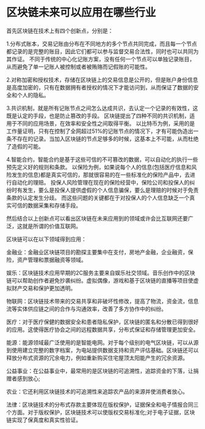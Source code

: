 # 区块链未来可以应用在哪些行业

首先区块链在技术上有四个创新点，分别是：

1.分布式账本，交易记账由分布在不同地方的多个节点共同完成，而且每一个节点都记录的是完整的账目，因此它们都可以参与监督交易合法性，同时也可以共同为其作证。
不同于传统的中心化记账方案，没有任何一个节点可以单独记录账目，从而避免了单一记账人被控制或者被贿赂而记假账的可能性。

2.对称加密和授权技术，存储在区块链上的交易信息是公开的，但是账户身份信息是高度加密的，只有在数据拥有者授权的情况下才能访问到，从而保证了数据的安全和个人的隐私。

3.共识机制，就是所有记账节点之间怎么达成共识，去认定一个记录的有效性，这既是认定的手段，也是防止篡改的手段。
区块链提出了四种不同的共识机制，适用于不同的应用场景，在效率和安全性之间取得平衡。
以比特币为例，采用的是工作量证明，只有在控制了全网超过51%的记账节点的情况下，才有可能伪造出一条不存在的记录。当加入区块链的节点足够多的时候，这基本上不可能，从而杜绝了造假的可能。


4.智能合约，智能合约是基于这些可信的不可篡改的数据，可以自动化的执行一些预先定义好的规则和条款。
以保险为例，如果说每个人的信息(包括医疗信息和风险发生的信息)都是真实可信的，那就很容易的在一些标准化的保险产品中，去进行自动化的理赔。
投保人风险管理在现在的保险经营中，保险公司和投保人的纠纷时有发生，要么是投保人提供虚假的个人信息骗保，要么是理赔的时候对于免责条款的认定发生分歧。
而这些问题的关键都在于对投保人的个人信息缺乏一个真实可信的数据采集和存储手段。


然后结合以上创新点可以看出区块链在未来应用到的领域或许会比互联网还要广泛，这就是所谓的价值互联网。

区块链可以在以下领域得到应用：

金融业：金融业区块链项目的勘探主要集中在支付，房地产金融，企业融资，保险，资产管理和票据融资等领域。

娱乐：区块链技术应用早期的2C服务主要来自娱乐社交领域。音乐创作中的区块链可以帮助创作者避免抄袭纠纷。虚拟偶像，游戏和基于区块链的直播等项目使虚拟财产交易和保护更加透明。

物联网：区块链技术带来的交易共享和非破坏性修改，提高了物流，资金流，信息流等实体供应链之间的合作与沟通效率，改善了多方协作中的纠纷。

医疗：对于医疗保健的数据安全和患者隐私保护，区块链的匿名和分散已得到很好的应用。这使得医疗协会之间的远程数据共享，分布式保证和存储管理更加安全。

能源：能源领域最广泛使用的是智能电网。对于每个级别的电气区块链，可以从源到使用建立完整的数字档案，为电站提供数据支持和资产评估基础。区块链还可以释放分布式资源的冗余电力，例如重新购买住宅屋顶太阳能产生的冗余资源。

公益事业：在公益事业中，最常用的是区块链的可追溯性，追踪资金的下落，让捐赠者感到放心;

农业：它还利用区块链技术的可追溯性来追踪农产品的来源并使消费者放心。

法律：区块链技术的分布式存款主要体现在版权保护，证据保全和电子情报合同三个方面。对于版权保护，区块链技术可以使版权交易标准化;对于电子证据，区块链实现了保真度和真实性验证。